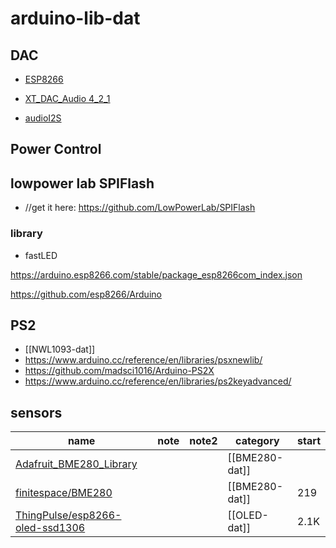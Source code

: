 

# arduino-lib-dat 


## DAC 

- [ESP8266](https://github.com/earlephilhower/ESP8266Audio)
- [XT_DAC_Audio 4_2_1](https://www.xtronical.com/the-dacaudio-library-download-and-installation/)

- [audioI2S](https://github.com/schreibfaul1/ESP32-audioI2S)

## Power Control 


## lowpower lab SPIFlash 
- //get it here: https://github.com/LowPowerLab/SPIFlash

### library

- fastLED


https://arduino.esp8266.com/stable/package_esp8266com_index.json

https://github.com/esp8266/Arduino


## PS2 

- [[NWL1093-dat]]
- https://www.arduino.cc/reference/en/libraries/psxnewlib/
- https://github.com/madsci1016/Arduino-PS2X
- https://www.arduino.cc/reference/en/libraries/ps2keyadvanced/


## sensors 

| name                                                                                  | note | note2 | category       | start |
| ------------------------------------------------------------------------------------- | ---- | ----- | -------------- | ----- |
| [Adafruit_BME280_Library](https://github.com/adafruit/Adafruit_BME280_Library)        |      |       | [[BME280-dat]] |       |
| [finitespace/BME280](https://github.com/finitespace/BME280)                           |      |       | [[BME280-dat]] | 219   |
| [ThingPulse/esp8266-oled-ssd1306](https://github.com/ThingPulse/esp8266-oled-ssd1306) |      |       | [[OLED-dat]]   | 2.1K  |


